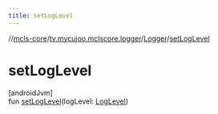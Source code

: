 ```yaml
---
title: setLogLevel
---
```

//[mcls-core](../../../index.html)/[tv.mycujoo.mclscore.logger](../index.html)/[Logger](index.html)/[setLogLevel](set-log-level.html)



# setLogLevel



[androidJvm]\
fun [setLogLevel](set-log-level.html)(logLevel: [LogLevel](../-log-level/index.html))




